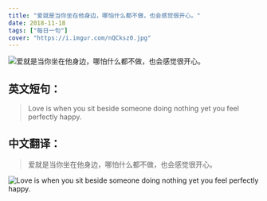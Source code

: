 ```yaml
---
title: "爱就是当你坐在他身边，哪怕什么都不做，也会感觉很开心。"
date: 2018-11-18
tags: ["每日一句"]
cover: "https://i.imgur.com/nQCksz0.jpg"
---
```


![爱就是当你坐在他身边，哪怕什么都不做，也会感觉很开心。](https://i.imgur.com/fsMugn6.jpg)

## 英文短句：
> Love is when you sit beside someone doing nothing yet you feel perfectly happy.

<!--more-->

## 中文翻译：
> 爱就是当你坐在他身边，哪怕什么都不做，也会感觉很开心。

![Love is when you sit beside someone doing nothing yet you feel perfectly happy.](https://i.imgur.com/23KvRQg.jpg)

